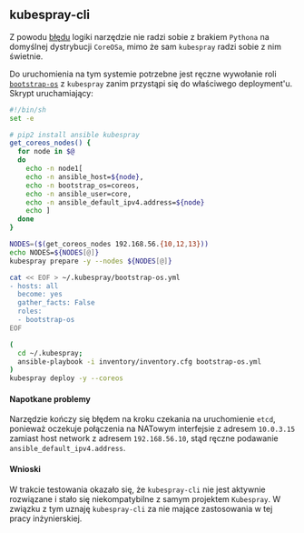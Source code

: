 
## kubespray-cli

Z powodu [błędu](https://github.com/kubespray/kubespray-cli/issues/120)
logiki narzędzie nie radzi sobie z brakiem `Pythona` na domyślnej dystrybucji 
`CoreOSa`, mimo że sam `kubespray` radzi sobie z nim świetnie.

Do uruchomienia na tym systemie potrzebne jest ręczne wywołanie roli 
[`bootstrap-os`](https://github.com/kubernetes-incubator/kubespray/blob/master/roles/bootstrap-os/tasks/main.yml)
z `kubespray` zanim przystąpi się do właściwego deployment'u. Skrypt uruchamiający:

```bash
#!/bin/sh
set -e

# pip2 install ansible kubespray
get_coreos_nodes() {
  for node in $@
  do
    echo -n node1[
    echo -n ansible_host=${node},
    echo -n bootstrap_os=coreos,
    echo -n ansible_user=core,
    echo -n ansible_default_ipv4.address=${node}
    echo ]
  done
}

NODES=($(get_coreos_nodes 192.168.56.{10,12,13}))
echo NODES=${NODES[@]}
kubespray prepare -y --nodes ${NODES[@]}

cat << EOF > ~/.kubespray/bootstrap-os.yml
- hosts: all
  become: yes
  gather_facts: False
  roles:
  - bootstrap-os
EOF

(
  cd ~/.kubespray;
  ansible-playbook -i inventory/inventory.cfg bootstrap-os.yml
)
kubespray deploy -y --coreos
```

#### Napotkane problemy

Narzędzie kończy się błędem na kroku czekania na uruchomienie `etcd`, ponieważ
oczekuje połączenia na NATowym interfejsie z adresem `10.0.3.15` zamiast host network
z adresem `192.168.56.10`, stąd ręczne podawanie `ansible_default_ipv4.address`.

#### Wnioski

W trakcie testowania okazało się, że `kubespray-cli` nie jest aktywnie 
rozwiązane i stało się niekompatybilne z samym projektem `Kubespray`.
W związku z tym uznaję `kubespray-cli` za nie mające zastosowania w tej pracy
inżynierskiej.

